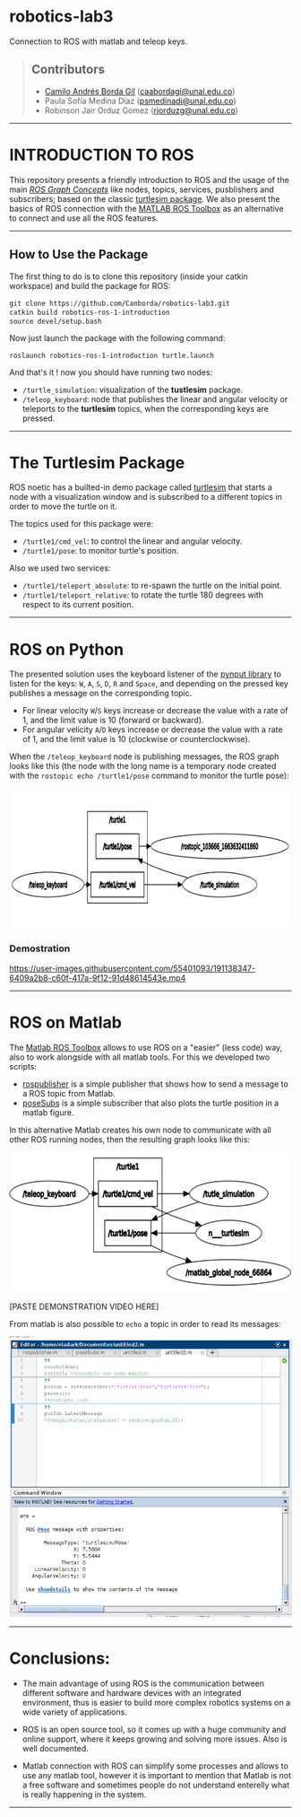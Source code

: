 # robotics-lab3
Connection to ROS with matlab and teleop keys.

> ## Contributors
> 
> - [Camilo Andrés Borda Gil](https://github.com/Canborda) (caabordagi@unal.edu.co)
> - Paula Sofía Medina Diaz (psmedinadi@unal.edu.co)
> - Robinson Jair Orduz Gomez (rjorduzg@unal.edu.co)

---
# INTRODUCTION TO ROS

This repository presents a friendly introduction to ROS and the usage of the main *[ROS Graph Concepts](http://wiki.ros.org/ROS/Concepts)* like nodes, topics, services, pusblishers and subscribers; based on the classic [turtlesim package](http://wiki.ros.org/turtlesim). We also present the basics of ROS connection with the [MATLAB ROS Toolbox](https://www.mathworks.com/help/ros/ug/get-started-with-ros.html) as an alternative to connect and use all the ROS features.

---
## How to Use the Package

The first thing to do is to clone this repository (inside your catkin workspace) and build the package for ROS:

```
git clone https://github.com/Canborda/robotics-lab3.git
catkin build robotics-ros-1-introduction
source devel/setup.bash
```

Now just launch the package with the following command:
```
roslaunch robotics-ros-1-introduction turtle.launch
```
And that's it ! now you should have running two nodes:
- `/turtle_simulation`: visualization of the __tustlesim__ package.
- `/teleop_keyboard`: node that publishes the linear and angular velocity or teleports to the __turtlesim__ topics, when the corresponding keys are pressed.

---
# The Turtlesim Package

ROS noetic has a builted-in demo package called [turtlesim](http://wiki.ros.org/turtlesim) that starts a node with a visualization window and is subscribed to a different topics in order to move the turtle on it.

The topics used for this package were:
- `/turtle1/cmd_vel`: to control the linear and angular velocity.
- `/turtle1/pose`: to monitor turtle's position.

Also we used two services:
- `/turtle1/teleport_absolute`: to re-spawn the turtle on the initial point.
- `/turtle1/teleport_relative`: to rotate the turtle 180 degrees with respect to its current position.

---
# ROS on Python

The presented solution uses the keyboard listener of the [pynput library](https://pynput.readthedocs.io/en/latest/keyboard.html#monitoring-the-keyboard) to listen for the keys: `W`, `A`, `S`, `D`, `R` and `Space`, and depending on the pressed key publishes a message on the corresponding topic.

- For linear velocity `W`/`S` keys increase or decrease the value with a rate of 1, and the limit value is 10 (forward or backward).
- For angular velicity `A`/`D` keys increase or decrease the value with a rate of 1, and the limit value is 10 (clockwise or counterclockwise).

When the `/teleop_keyboard` node is publishing messages, the ROS graph looks like this (the node with the long name is a temporary node created with the `rostopic echo /turtle1/pose` command to monitor the turtle pose):

<p align="center"><img src="images/graph_python.png" height="250" alt="ros graph"></p>

### Demostration
https://user-images.githubusercontent.com/55401093/191138347-6409a2b8-c60f-417a-9f12-91d48614543e.mp4

---
# ROS on Matlab

The [Matlab ROS Toolbox](https://www.mathworks.com/help/ros/ug/get-started-with-ros.html) allows to use ROS on a "easier" (less code) way, also to work alongside with all matlab tools. For this we developed two scripts:
- [rospublisher](./matlab_script/rospublisher.m) is a simple publisher that shows how to send a message to a ROS topic from Matlab.
- [poseSubs](./matlab_script/poseSubs.m) is a simple subscriber that also plots the turtle position in a matlab figure.

In this alternative Matlab creates his own node to communicate with all other ROS running nodes, then the resulting graph looks like this:

<p align="center"><img src="images/graph_matlab.png" height="250" alt="ros graph with matlab"></p>

[PASTE DEMONSTRATION VIDEO HERE]

From matlab is also possible to `echo` a topic in order to read its messages:
<p align="center"><img src="images/matlab_subscriber.png" height="500" alt="matlab subscriber"></p>

---
# Conclusions:

- The main advantage of using ROS is the communication between different software and hardware devices with an integrated environment, thus is easier to build more complex robotics systems on a wide variety of applications. 

- ROS is an open source tool, so it comes up with a huge community and online support, where it keeps growing and solving more issues. Also is well documented.

- Matlab connection with ROS can simplify some processes and allows to use any matlab tool, however it is important to mention that Matlab is not a free software and sometimes people do not understand enterelly what is really happening in the system.

---